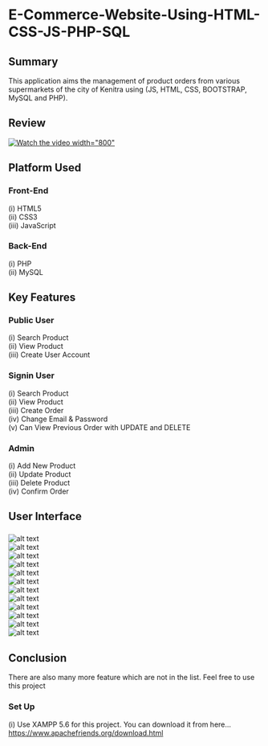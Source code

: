 # E-Commerce-Website-Using-HTML-CSS-JS-PHP-SQL

## Summary
This application aims the management of product orders from various supermarkets of the city of Kenitra using (JS, HTML, CSS, BOOTSTRAP, MySQL and PHP).
## Review

[![Watch the video](https://img.youtube.com/vi/j8i1iIm4DCY/0.jpg) width="800"](https://www.youtube.com/watch?v=j8i1iIm4DCY ) 

## Platform Used
### Front-End
  (i) HTML5 <br>
  (ii) CSS3 <br>
  (iii) JavaScript <br>

### Back-End
  (i) PHP <br>
  (ii) MySQL <br>

## Key Features
### Public User
(i) Search Product <br>
(ii) View Product <br>
(iii) Create User Account <br>

### Signin User
(i) Search Product <br>
(ii) View Product <br>
(iii) Create Order <br>
(iv) Change Email & Password <br>
(v) Can View Previous Order with UPDATE and DELETE <br>

### Admin
(i) Add New Product <br>
(ii) Update Product <br>
(iii) Delete Product <br>
(iv) Confirm Order <br>
## User Interface
###

![alt text](https://github.com/Anas-Hilia/E-ComerceApp/blob/master/screenshoots/pic1.PNG?raw=true) <br>
![alt text](https://github.com/Anas-Hilia/E-ComerceApp/blob/master/screenshoots/pic2.PNG?raw=true) <br>
![alt text](https://github.com/Anas-Hilia/E-ComerceApp/blob/master/screenshoots/pic3.PNG?raw=true) <br>
![alt text](https://github.com/Anas-Hilia/E-ComerceApp/blob/master/screenshoots/pic4.PNG?raw=true) <br>
![alt text](https://github.com/Anas-Hilia/E-ComerceApp/blob/master/screenshoots/pic5.PNG?raw=true) <br>
![alt text](https://github.com/Anas-Hilia/E-ComerceApp/blob/master/screenshoots/pic6.PNG?raw=true) <br>
![alt text](https://github.com/Anas-Hilia/E-ComerceApp/blob/master/screenshoots/pic7.PNG?raw=true) <br>
![alt text](https://github.com/Anas-Hilia/E-ComerceApp/blob/master/screenshoots/pic8.PNG?raw=true) <br>
![alt text](https://github.com/Anas-Hilia/E-ComerceApp/blob/master/screenshoots/pic9.PNG?raw=true) <br>
![alt text](https://github.com/Anas-Hilia/E-ComerceApp/blob/master/screenshoots/pic10.PNG?raw=true) <br>
![alt text](https://github.com/Anas-Hilia/E-ComerceApp/blob/master/screenshoots/pic11.PNG?raw=true) <br>
![alt text](https://github.com/Anas-Hilia/E-ComerceApp/blob/master/screenshoots/pic12.PNG?raw=true) <br>

  



## Conclusion
There are also many more feature which are not in the list. Feel free to use this project

### Set Up
(i) Use XAMPP 5.6 for this project. You can download it from here... https://www.apachefriends.org/download.html

